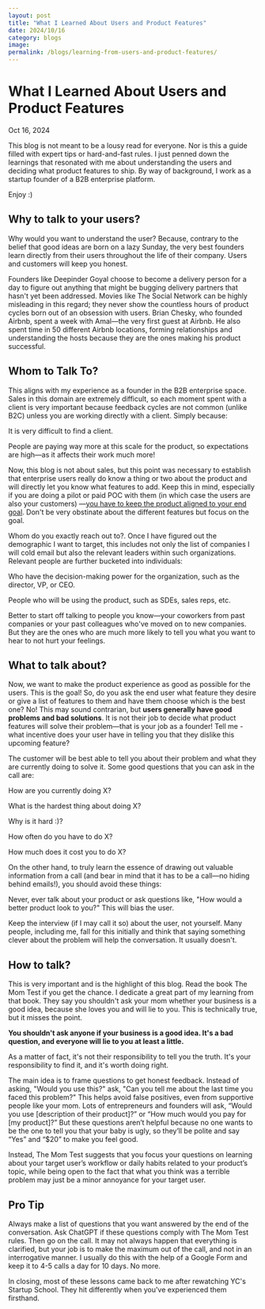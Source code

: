 ```yaml
---
layout: post
title: "What I Learned About Users and Product Features"
date: 2024/10/16 
category: blogs
image: 
permalink: /blogs/learning-from-users-and-product-features/
---
```


# What I Learned About Users and Product Features
<p class="post-date">Oct 16, 2024</p>

This blog is not meant to be a lousy read for everyone. Nor is this a guide filled with expert tips or hard-and-fast rules. I just penned down the learnings that resonated with me about understanding the users and deciding what product features to ship. By way of background, I work as a startup founder of a B2B enterprise platform.

Enjoy :)

## Why to talk to your users?

Why would you want to understand the user? Because, contrary to the belief that good ideas are born on a lazy Sunday, the very best founders learn directly from their users throughout the life of their company. Users and customers will keep you honest.

Founders like Deepinder Goyal choose to become a delivery person for a day to figure out anything that might be bugging delivery partners that hasn't yet been addressed. Movies like The Social Network can be highly misleading in this regard; they never show the countless hours of product cycles born out of an obsession with users. Brian Chesky, who founded Airbnb, spent a week with Amal—the very first guest at Airbnb. He also spent time in 50 different Airbnb locations, forming relationships and understanding the hosts because they are the ones making his product successful.

## Whom to Talk To?

This aligns with my experience as a founder in the B2B enterprise space. Sales in this domain are extremely difficult, so each moment spent with a client is very important because feedback cycles are not common (unlike B2C) unless you are working directly with a client. Simply because:

It is very difficult to find a client.

People are paying way more at this scale for the product, so expectations are high—as it affects their work much more!

Now, this blog is not about sales, but this point was necessary to establish that enterprise users really do know a thing or two about the product and will directly let you know what features to add. Keep this in mind, especially if you are doing a pilot or paid POC with them (in which case the users are also your customers) —<u>you have to keep the product aligned to your end goal</u>. Don't be very obstinate about the different features but focus on the goal.

Whom do you exactly reach out to?. Once I have figured out the demographic I want to target, this includes not only the list of companies I will cold email but also the relevant leaders within such organizations. Relevant people are further bucketed into individuals:

Who have the decision-making power for the organization, such as the director, VP, or CEO.

People who will be using the product, such as SDEs, sales reps, etc.

Better to start off talking to people you know—your coworkers from past companies or your past colleagues who've moved on to new companies. But they are the ones who are much more likely to tell you what you want to hear to not hurt your feelings.

## What to talk about?

Now, we want to make the product experience as good as possible for the users. This is the goal! So, do you ask the end user what feature they desire or give a list of features to them and have them choose which is the best one? No! This may sound contrarian, but <b>users generally have good problems and bad solutions</b>. It is not their job to decide what product features will solve their problem—that is your job as a founder! Tell me - what incentive does your user have in telling you that they dislike this upcoming feature?

The customer will be best able to tell you about their problem and what they are currently doing to solve it. Some good questions that you can ask in the call are:

How are you currently doing X?

What is the hardest thing about doing X?

Why is it hard :)?

How often do you have to do X?

How much does it cost you to do X?

On the other hand, to truly learn the essence of drawing out valuable information from a call (and bear in mind that it has to be a call—no hiding behind emails!), you should avoid these things:

Never, ever talk about your product or ask questions like, "How would a better product look to you?" This will bias the user.

Keep the interview (if I may call it so) about the user, not yourself. Many people, including me, fall for this initially and think that saying something clever about the problem will help the conversation. It usually doesn't.

## How to talk?

This is very important and is the highlight of this blog. Read the book The Mom Test if you get the chance. I dedicate a great part of my learning from that book. They say you shouldn't ask your mom whether your business is a good idea, because she loves you and will lie to you. This is technically true, but it misses the point. 

<b>You shouldn't ask anyone if your business is a good idea. It's a bad question, and everyone will lie to you at least a little.</b>

As a matter of fact, it's not their responsibility to tell you the truth. It's your responsibility to find it, and it's worth doing right.

The main idea is to frame questions to get honest feedback. Instead of asking, "Would you use this?" ask, "Can you tell me about the last time you faced this problem?" This helps avoid false positives, even from supportive people like your mom. Lots of entrepreneurs and founders will ask, “Would you use [description of their product]?” or “How much would you pay for [my product]?” But these questions aren’t helpful because no one wants to be the one to tell you that your baby is ugly, so they’ll be polite and say “Yes” and “$20” to make you feel good.

Instead, The Mom Test suggests that you focus your questions on learning about your target user’s workflow or daily habits related to your product’s topic, while being open to the fact that what you think was a terrible problem may just be a minor annoyance for your target user.

## Pro Tip

Always make a list of questions that you want answered by the end of the conversation. Ask ChatGPT if these questions comply with The Mom Test rules. Then go on the call. It may not always happen that everything is clarified, but your job is to make the maximum out of the call, and not in an interrogative manner. I usually do this with the help of a Google Form and keep it to 4-5 calls a day for 10 days. No more. 

In closing, most of these lessons came back to me after rewatching YC's Startup School. They hit differently when you've experienced them firsthand.